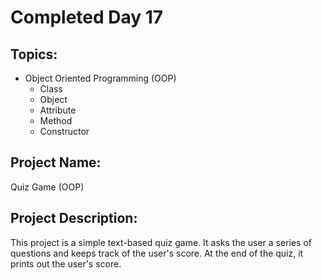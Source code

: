 # Completed Day 17

## Topics:
- Object Oriented Programming (OOP)
    - Class
    - Object
    - Attribute
    - Method
    - Constructor

## Project Name:
Quiz Game (OOP)

## Project Description:
This project is a simple text-based quiz game. It asks the user a series of questions and keeps track of the user's score. At the end of the quiz, it prints out the user's score.